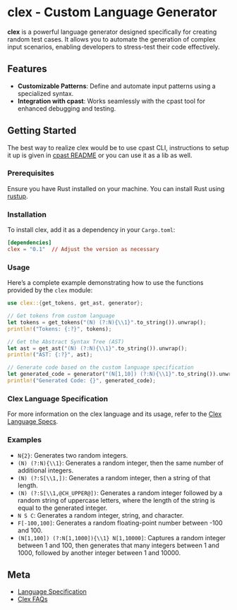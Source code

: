 # clex - Custom Language Generator

**clex** is a powerful language generator designed specifically for creating random test cases. It allows you to automate the generation of complex input scenarios, enabling developers to stress-test their code effectively.

## Features

- **Customizable Patterns**: Define and automate input patterns using a specialized syntax.
- **Integration with cpast**: Works seamlessly with the cpast tool for enhanced debugging and testing.

## Getting Started

The best way to realize clex would be to use cpast CLI, instructions to setup it up is given in [cpast README](../cpast/README.md) or you can use it as a lib as well.

### Prerequisites

Ensure you have Rust installed on your machine. You can install Rust using [rustup](https://rustup.rs/).

### Installation

To install clex, add it as a dependency in your `Cargo.toml`:

```toml
[dependencies]
clex = "0.1"  // Adjust the version as necessary
```

### Usage

Here’s a complete example demonstrating how to use the functions provided by the `clex` module:

```rust
use clex::{get_tokens, get_ast, generator};

// Get tokens from custom language
let tokens = get_tokens("(N) (?:N){\\1}".to_string()).unwrap();
println!("Tokens: {:?}", tokens);

// Get the Abstract Syntax Tree (AST)
let ast = get_ast("(N) (?:N){\\1}".to_string()).unwrap();
println!("AST: {:?}", ast);

// Generate code based on the custom language specification
let generated_code = generator("(N[1,10]) (?:N){\\1}".to_string()).unwrap();
println!("Generated Code: {}", generated_code);
```

### Clex Language Specification

For more information on the clex language and its usage, refer to the [Clex Language Specs](./docs/CLEX_LANG_SPECS.md).

### Examples

- `N{2}`: Generates two random integers.
- `(N) (?:N){\\1}`: Generates a random integer, then the same number of additional integers.
- `(N) (?:S[\\1,])`: Generates a random integer, then a string of that length.
- `(N) (?:S[\\1,@CH_UPPER@])`: Generates a random integer followed by a random string of uppercase letters, where the length of the string is equal to the generated integer.
- `N S C`: Generates a random integer, string, and character.
- `F[-100,100]`: Generates a random floating-point number between -100 and 100.
- `(N[1,100]) (?:N[1,1000]){\\1} N[1,10000]`: Captures a random integer between 1 and 100, then generates that many integers between 1 and 1000, followed by another integer between 1 and 10000.

## Meta

- [Language Specification](./docs/CLEX_LANG_SPECS.md)
- [Clex FAQs](./docs/CLEX_LANG_FAQs.md)
